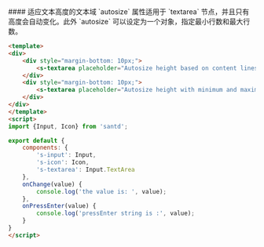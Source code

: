 <text lang="cn">
#### 适应文本高度的文本域
`autosize` 属性适用于 `textarea` 节点，并且只有高度会自动变化。此外 `autosize` 可以设定为一个对象，指定最小行数和最大行数。
</text>

```html
<template>
<div>
    <div style="margin-bottom: 10px;">
        <s-textarea placeholder="Autosize height based on content lines" autosize="{{true}}"></s-textarea>
    </div>
    <div style="margin-bottom: 10px;">
        <s-textarea placeholder="Autosize height with minimum and maximum number of lines" autosize="{{{minRows: 2, maxRows: 6}}}"></s-textarea>
    </div>
</div>
</template>
<script>
import {Input, Icon} from 'santd';

export default {
    components: {
        's-input': Input,
        's-icon': Icon,
        's-textarea': Input.TextArea
    },
    onChange(value) {
        console.log('the value is: ', value);
    },
    onPressEnter(value) {
        console.log('pressEnter string is :', value);
    }
}
</script>

```
